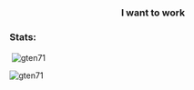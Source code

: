 
<h3 align="center">I want to work

<h3 align="left">Stats:</h3>
<p align="left"> </p>



<p>&nbsp;<img align="center" src="https://github-readme-stats.vercel.app/api?username=gten71&show_icons=true&theme=dark&locale=en" alt="gten71" /></p>

 
 <p><img align="left" src="https://github-readme-stats.vercel.app/api/top-langs?username=gten71&show_icons=true&theme=dark&locale=en&layout=compact" alt="gten71" /></p>
